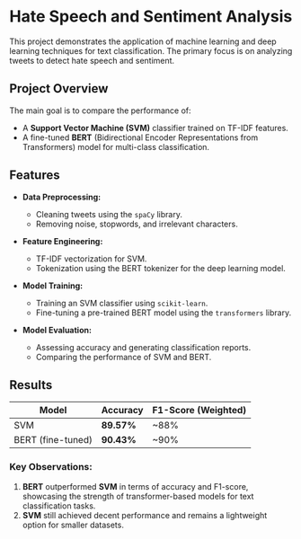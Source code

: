 # Hate Speech and Sentiment Analysis

This project demonstrates the application of machine learning and deep learning techniques for text classification. The primary focus is on analyzing tweets to detect hate speech and sentiment.

## Project Overview

The main goal is to compare the performance of:
- A **Support Vector Machine (SVM)** classifier trained on TF-IDF features.
- A fine-tuned **BERT** (Bidirectional Encoder Representations from Transformers) model for multi-class classification.

## Features

- **Data Preprocessing:**
  - Cleaning tweets using the `spaCy` library.
  - Removing noise, stopwords, and irrelevant characters.

- **Feature Engineering:**
  - TF-IDF vectorization for SVM.
  - Tokenization using the BERT tokenizer for the deep learning model.

- **Model Training:**
  - Training an SVM classifier using `scikit-learn`.
  - Fine-tuning a pre-trained BERT model using the `transformers` library.

- **Model Evaluation:**
  - Assessing accuracy and generating classification reports.
  - Comparing the performance of SVM and BERT.

## Results

| Model         | Accuracy | F1-Score (Weighted) |
|---------------|----------|---------------------|
| SVM           | **89.57%** | ~88%               |
| BERT (fine-tuned) | **90.43%** | ~90%             |

### Key Observations:
1. **BERT** outperformed **SVM** in terms of accuracy and F1-score, showcasing the strength of transformer-based models for text classification tasks.
2. **SVM** still achieved decent performance and remains a lightweight option for smaller datasets.

